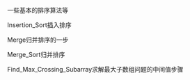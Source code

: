 一些基本的排序算法等

Insertion_Sort插入排序

Merge归并排序的一步

Merge_Sort归并排序

Find_Max_Crossing_Subarray求解最大子数组问题的中间值步骤

